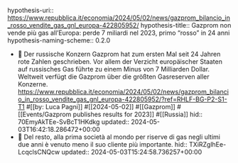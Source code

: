 hypothesis-uri:: https://www.repubblica.it/economia/2024/05/02/news/gazprom_bilancio_in_rosso_vendite_gas_gnl_europa-422805952/
hypothesis-title:: Gazprom non vende più gas all’Europa: perde 7 miliardi nel 2023, primo “rosso” in 24 anni
hypothesis-naming-scheme:: 0.2.0

- 📝 Der russische Konzern Gazprom hat zum ersten Mal seit 24 Jahren rote Zahlen geschrieben. Vor allem der Verzicht europäischer Staaten auf russisches Gas führte zu einem Minus von 7 Milliarden Dollar. Weltweit verfügt die Gazprom über die größten Gasreserven aller Konzerne. https://www.repubblica.it/economia/2024/05/02/news/gazprom_bilancio_in_rosso_vendite_gas_gnl_europa-422805952/?ref=RHLF-BG-P2-S1-T1 #[[by: Luca Pagni]] #[[2024-05-02]] #[[Gazprom]] #[[Events/Gazprom publishes results for 2023]] #[[Russia]]
  hid:: 70EmyAkTEe-SvBcT1HKdkg
  updated:: 2024-05-03T16:42:18.286472+00:00
- 📌 Del resto, alla prima società al mondo per riserve di gas negli ultimi due anni è venuto meno il suo cliente più importante.
  hid:: TXiRZglhEe-LcqclsCNQcw
  updated:: 2024-05-03T15:24:58.736257+00:00